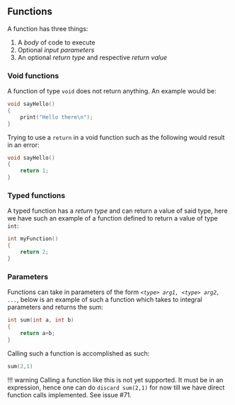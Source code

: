 ## Functions

A function has three things:

1.  A *body* of code to execute
2.  Optional *input parameters*
3.  An optional *return type* and respective *return value*

### Void functions

A function of type `void` does not return anything. An example would be:

``` d
void sayHello()
{
    print("Hello there\n");
}
```

Trying to use a `return` in a void function such as the following would
result in an error:

``` d
void sayHello()
{
    return 1;
}
```

### Typed functions

A typed function has a *return type* and can return a value of said
type, here we have such an example of a function defined to return a
value of type `int`:

``` d
int myFunction()
{
    return 2;
}
```

### Parameters

Functions can take in parameters of the form
*`<type> arg1, <type> arg2, ...`*, below is an example of such a
function which takes to integral parameters and returns the sum:

``` d
int sum(int a, int b)
{
    return a+b;
}
```

Calling such a function is accomplished as such:

``` d
sum(2,1)
```

!!! warning Calling a function like this is not yet supported. It must
be in an expression, hence one can do `discard sum(2,1)` for now till we
have direct function calls implemented. See issue \#71.

